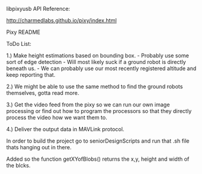 libpixyusb API Reference:

http://charmedlabs.github.io/pixy/index.html

Pixy README

ToDo List:

1.) Make height estimations based on bounding box.
	- Probably use some sort of edge detection
	- Will most likely suck if a ground robot is directly beneath us.
	- We can probably use our most recently registered altitude and
		keep reporting that.

2.) We might be able to use the same method to find the ground robots
	themselves, gotta read more.

3.) Get the video feed from the pixy so we can run our own image processing
	or find out how to program the processors so that they directly process 	the video how we want them to.

4.) Deliver the output data in MAVLink protocol.



In order to build the project go to seniorDesignScripts and run that .sh file thats hanging out in there.

Added so the function getXYofBlobs() returns the x,y, height and width of the blcks.
